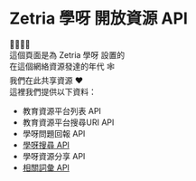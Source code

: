 # Zetria 學呀 開放資源 API
💛💚💙💜  
這個頁面是為 Zetria 學呀 設置的  
在這個網絡資源發達的年代 🕸  
我們在此共享資源 ❤  
這裡我們提供以下資料：
   - 教育資源平台列表 API
   - 教育資源平台搜尋URI API
   - 學呀問題回報 API
   - [學呀搜尋 API](./search-api.md)
   - 學呀資源分享 API
   - [相關詞彙 API](./related-terms.md)
  
  
